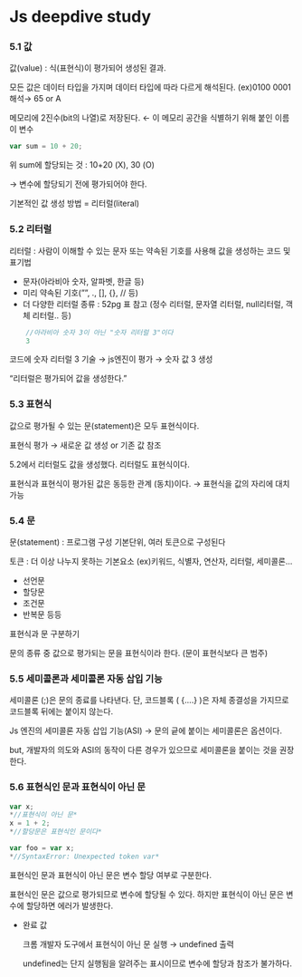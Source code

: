 # Js deepdive study

### 5.1 값

값(value) : 식(표현식)이 평가되어 생성된 결과.

모든 값은 데이터 타입을 가지며 데이터 타입에 따라 다르게 해석된다. (ex)0100 0001 해석→ 65 or A

메모리에 2진수(bit의 나열)로 저장된다. ← 이 메모리 공간을 식별하기 위해 붙인 이름이 변수

```jsx
var sum = 10 + 20;
```

위 sum에 할당되는 것 : 10+20 (X), 30 (O)

→ 변수에 할당되기 전에 평가되어야 한다.

기본적인 값 생성 방법 = 리터럴(literal)

### 5.2 리터럴

리터럴 : 사람이 이해할 수 있는 문자 또는 약속된 기호를 사용해 값을 생성하는 코드 및 표기법

- 문자(아라비아 숫자, 알파벳, 한글 등)
- 미리 약속된 기호(””, ., [], {}, // 등)
- 더 다양한 리터럴 종류 : 52pg 표 참고 (정수 리터럴, 문자열 리터럴, null리터럴, 객체 리터럴.. 등)

```jsx
	//아라비아 숫자 3이 아닌 "숫자 리터럴 3"이다
	3
```

코드에 숫자 리터럴 3 기술 → js엔진이 평가 → 숫자 값 3 생성

“리터럴은 평가되어 값을 생성한다.”

### 5.3 표현식

값으로 평가될 수 있는 문(statement)은 모두 표현식이다.

표현식 평가 → 새로운 값 생성 or 기존 값 참조

5.2에서 리터럴도 값을 생성했다. 리터럴도 표현식이다.

표현식과 표현식이 평가된 값은 동등한 관계 (동치)이다. → 표현식을 값의 자리에 대치 가능

### 5.4 문

문(statement) : 프로그램 구성 기본단위, 여러 토큰으로 구성된다

토큰 : 더 이상 나누지 못하는 기본요소 (ex)키워드, 식별자, 연산자, 리터럴, 세미콜론…

- 선언문
- 할당문
- 조건문
- 반복문 등등

표현식과 문 구분하기

문의 종류 중 값으로 평가되는 문을 표현식이라 한다. (문이 표현식보다 큰 범주)

### 5.5 세미콜론과 세미콜론 자동 삽입 기능

 세미콜론 (;)은 문의 종료를 나타낸다. 단, 코드블록 ( {….} )은 자체 종결성을 가지므로 코드블록 뒤에는 붙이지 않는다.

Js 엔진의 세미콜론 자동 삽입 기능(ASI) → 문의 긑에 붙이는 세미콜론은 옵션이다.

but, 개발자의 의도와 ASI의 동작이 다른 경우가 있으므로 세미콜론을 붙이는 것을 권장한다.

### 5.6 표현식인 문과 표현식이 아닌 문

```jsx
var x;
*//표현식이 아닌 문*
x = 1 + 2;
*//할당문은 표현식인 문이다*

var foo = var x;
*//SyntaxError: Unexpected token var*
```

표현식인 문과 표현식이 아닌 문은 변수 할당 여부로 구분한다.

 표현식인 문은 값으로 평가되므로 변수에 할당될 수 있다. 하지만 표현식이 아닌 문은 변수에 할당하면 에러가 발생한다.

- 완료 값
    
    크롬 개발자 도구에서 표현식이 아닌 문 실행 → undefined 출력
    
    undefined는 단지 실행됨을 알려주는 표시이므로 변수에 할당과 참조가 불가하다.